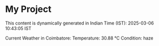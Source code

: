 # My Project

This content is dynamically generated in Indian Time (IST): 2025-03-06 10:43:05 IST


Current Weather in Coimbatore:
Temperature: 30.88 °C
Condition: haze
